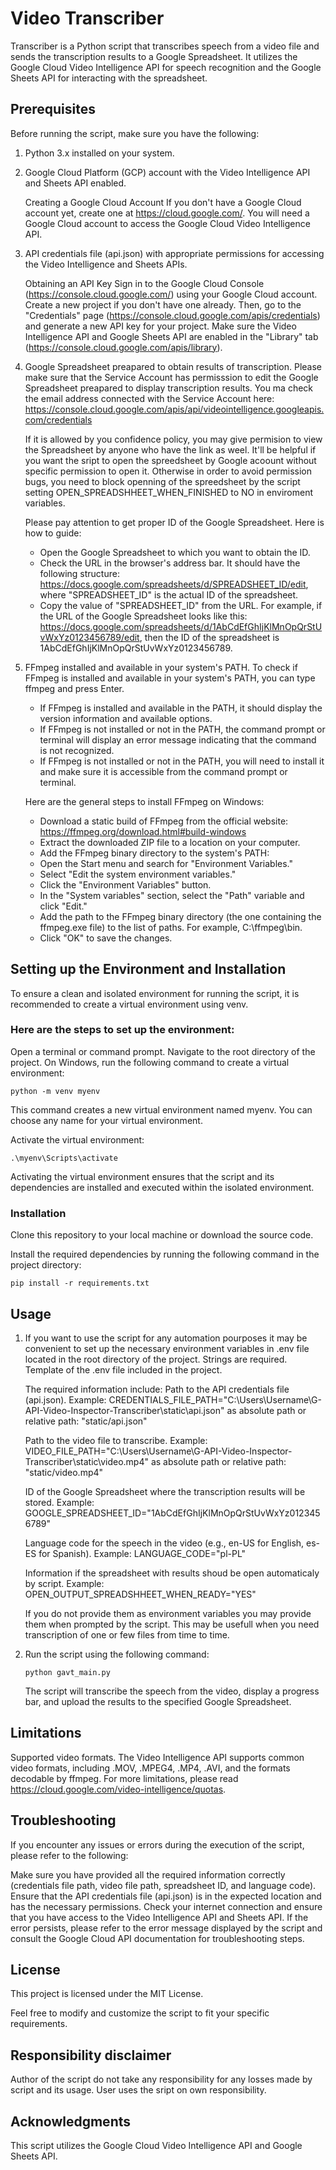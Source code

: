# Video Transcriber
Transcriber is a Python script that transcribes speech from a video file and sends the transcription results to a Google Spreadsheet. It utilizes the Google Cloud Video Intelligence API for speech recognition and the Google Sheets API for interacting with the spreadsheet.

## Prerequisites
Before running the script, make sure you have the following:

1. Python 3.x installed on your system.

2. Google Cloud Platform (GCP) account with the Video Intelligence API and Sheets API enabled.

    Creating a Google Cloud Account
    If you don't have a Google Cloud account yet, create one at https://cloud.google.com/. You will need a Google Cloud account to access the Google Cloud Video Intelligence API.

3. API credentials file (api.json) with appropriate permissions for accessing the Video Intelligence and Sheets APIs.

    Obtaining an API Key
    Sign in to the Google Cloud Console (https://console.cloud.google.com/) using your Google Cloud account. Create a new project if you don't have one already. Then, go to the "Credentials" page (https://console.cloud.google.com/apis/credentials) and generate a new API key for your project. Make sure the Video Intelligence API and Google Sheets API are enabled in the "Library" tab (https://console.cloud.google.com/apis/library).

4. Google Spreadsheet preapared to obtain results of transcription.
    Please make sure that the Service Account has permisssion to edit the Google Spreadsheet preapared to display transcription results.
    You ma check the email address connected with the Service Account here: https://console.cloud.google.com/apis/api/videointelligence.googleapis.com/credentials

    If it is allowed by you confidence policy, you may give permision to view the Spreadsheet by anyone who have the link as weel. It'll be helpful if you want the sript to open the spreedsheet by Google acoount without specific permission to open it.
    Otherwise in order to avoid permission bugs, you need to block openning of the spreedsheet by the script setting OPEN_SPREADSHHEET_WHEN_FINISHED to NO in enviroment variables.

    Please pay attention to get proper ID of the Google Spreadsheet. Here is how to guide:
    - Open the Google Spreadsheet to which you want to obtain the ID.
    - Check the URL in the browser's address bar. It should have the following structure: https://docs.google.com/spreadsheets/d/SPREADSHEET_ID/edit, where "SPREADSHEET_ID" is the actual ID of the spreadsheet.
    - Copy the value of "SPREADSHEET_ID" from the URL.
    For example, if the URL of the Google Spreadsheet looks like this: https://docs.google.com/spreadsheets/d/1AbCdEfGhIjKlMnOpQrStUvWxYz0123456789/edit, then the ID of the spreadsheet is 1AbCdEfGhIjKlMnOpQrStUvWxYz0123456789.

5. FFmpeg installed and available in your system's PATH.
    To check if FFmpeg is installed and available in your system's PATH, you can type ffmpeg and press Enter.
    - If FFmpeg is installed and available in the PATH, it should display the version information and available options.
    - If FFmpeg is not installed or not in the PATH, the command prompt or terminal will display an error message indicating that the command is not recognized.
    - If FFmpeg is not installed or not in the PATH, you will need to install it and make sure it is accessible from the command prompt or terminal.

    Here are the general steps to install FFmpeg on Windows:
    - Download a static build of FFmpeg from the official website: https://ffmpeg.org/download.html#build-windows
    - Extract the downloaded ZIP file to a location on your computer.
    - Add the FFmpeg binary directory to the system's PATH:
    - Open the Start menu and search for "Environment Variables."
    - Select "Edit the system environment variables."
    - Click the "Environment Variables" button.
    - In the "System variables" section, select the "Path" variable and click "Edit."
    - Add the path to the FFmpeg binary directory (the one containing the ffmpeg.exe file) to the list of paths. For example, C:\ffmpeg\bin.
    - Click "OK" to save the changes.

## Setting up the Environment and Installation
To ensure a clean and isolated environment for running the script, it is recommended to create a virtual environment using venv.

### Here are the steps to set up the environment:
Open a terminal or command prompt.
Navigate to the root directory of the project.
On Windows, run the following command to create a virtual environment:
```
python -m venv myenv
```
This command creates a new virtual environment named myenv. You can choose any name for your virtual environment.

Activate the virtual environment:
```
.\myenv\Scripts\activate
```
Activating the virtual environment ensures that the script and its dependencies are installed and executed within the isolated environment.


### Installation
Clone this repository to your local machine or download the source code.

Install the required dependencies by running the following command in the project directory:
```
pip install -r requirements.txt
```


## Usage
1. If you want to use the script for any automation pourposes it may be convenient to set up the necessary environment variables in .env file located in the root directory of the project. Strings are required. Template of the .env file included in the project.

    The required information include:
    Path to the API credentials file (api.json). Example:
    CREDENTIALS_FILE_PATH="C:\Users\Username\G-API-Video-Inspector-Transcriber\static\api.json" as absolute path or relative path: "static/api.json"

    Path to the video file to transcribe. Example: 
    VIDEO_FILE_PATH="C:\Users\Username\G-API-Video-Inspector-Transcriber\static\video.mp4" as absolute path or relative path: "static/video.mp4"

    ID of the Google Spreadsheet where the transcription results will be stored. Example:
    GOOGLE_SPREADSHEET_ID="1AbCdEfGhIjKlMnOpQrStUvWxYz0123456789"

    Language code for the speech in the video (e.g., en-US for English, es-ES for Spanish). Example:
    LANGUAGE_CODE="pl-PL"

    Information if the spreadsheet with results shoud be open automaticaly by script. Example:
    OPEN_OUTPUT_SPREADSHHEET_WHEN_READY="YES"

    If you do not provide them as environment variables you may provide them when prompted by the script. This may be usefull when you need transcription of one or few files from time to time.

2. Run the script using the following command:
    ```
    python gavt_main.py
    ```
    The script will transcribe the speech from the video, display a progress bar, and upload the results to the specified Google Spreadsheet.

## Limitations
Supported video formats.
The Video Intelligence API supports common video formats, including .MOV, .MPEG4, .MP4, .AVI, and the formats decodable by ffmpeg.
For more limitations, please read https://cloud.google.com/video-intelligence/quotas.

## Troubleshooting
If you encounter any issues or errors during the execution of the script, please refer to the following:

Make sure you have provided all the required information correctly (credentials file path, video file path, spreadsheet ID, and language code).
Ensure that the API credentials file (api.json) is in the expected location and has the necessary permissions.
Check your internet connection and ensure that you have access to the Video Intelligence API and Sheets API.
If the error persists, please refer to the error message displayed by the script and consult the Google Cloud API documentation for troubleshooting steps.

## License
This project is licensed under the MIT License.

Feel free to modify and customize the script to fit your specific requirements.

## Responsibility disclaimer
Author of the script do not take any responsibility for any losses made by script and its usage. User uses the sript on own responsibility.

## Acknowledgments
This script utilizes the Google Cloud Video Intelligence API and Google Sheets API.